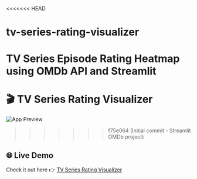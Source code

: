 <<<<<<< HEAD
# tv-series-rating-visualizer
TV Series Episode Rating Heatmap using OMDb API and Streamlit
=======
# 🎬 TV Series Rating Visualizer
![App Preview](assets/app_preview.png)
>>>>>>> f75e064 (Initial commit - Streamlit OMDb project)
## 🌐 Live Demo
Check it out here 👉 [TV Series Rating Visualizer]([https://tv-series-rating-visualizer.streamlit.app](https://tv-series-rating-visualizer-mm3whycet7awmmnjaxjdcj.streamlit.app/))
